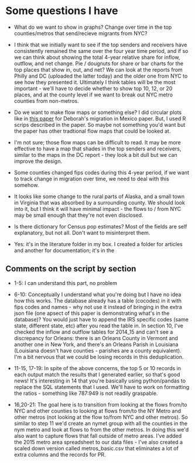 # Some questions I have

* What do we want to show in graphs? Change over time in the top counties/metros that send/recieve migrants from NYC?
- I think that we initially want to see if the top senders and receivers have consistently remained the same over the four year time period, and if so we can think about showing the total 4-year relative share for inflow, outflow, and net change. Pie / dougnuts for share or bar charts for the top places that show in, out, and net? We can look at the reports from Philly and DC (uploaded the latter today) and the older one from NYC to see how they presented it. Ultimately I think tables will be the most important - we'll have to decide whether to show top 10, 12, or 20 places, and at the county level if we want to break out NYC metro counties from non-metros.

* Do we want to make flow maps or something else? 
  I did circular plots like in [this paper](http://www.global-migration.info/VID%20WP%20Visualising%20Migration%20Flow%20Data%20with%20Circular%20Plots.pdf) for Deborah's migration in Mexico paper. 
  But, I used R scrips described in the paper. So maybe not something you'd want but the paper has other tradtional flow
  maps that could be looked at.
- I'm not sure; those flow maps can be difficult to read. It may be more effective to have a map that shades in the top senders and receivers, similar to the maps in the DC report - they look a bit dull but we can improve the design. 

* Some counties changed fips codes during this 4-year period, 
  if we want to track change in migration over time, we need to deal with this somehow.
- It looks like some change to the rural parts of Alaska, and a small town in Virginia that was absorbed by a surrounding county. We should look into it, but I think it will have minimal impact - the flows to / from NYC may be small enough that they're not even disclosed.

* Is there dictionary for Census pop estimates? Most of the fields are self explanatory, but not all. Don't want to      misinterpret them.
- Yes: it's in the literature folder in my box. I created a folder for articles and another for documentation; it's in the
 
## Comments on the script by section

* 1-5: I can understand this part, no problem

* 6-10: Conceptually I understand what you're doing but I have no idea how this works. The database already has a table (cocodes) in it with fips codes and names - why not use it instead of bringing in the extra json file (one apsect of this paper is demonstrating what's in the database)? You would just have to append the IRS specific codes (same state, different state, etc) after you read the table in. In section 10, I've checked the inflow and outflow tables for 2014_15 and can't see a discrepancy for Orleans: there is an Orleans County in Vermont and another one in New York, and there's an Orleans Parish in Louisiana (Louisiana doesn't have counties - parishes are a county equivalent). I'm a bit nervous that we could be losing records in this deduplication. 

* 11-15, 17-19: In spite of the above concerns, the top 5 or 10 records in each output match the results that I generated earlier, so that's good news! It's interesting in 14 that you're basically using python/pandas to replace the SQL statements that I used. We'll have to work on formatting the ratios - something like 787:949 is not readily graspable. 

* 16,20-21: The goal here is to transition from looking at the flows from/to NYC and other counties to looking at flows from/to the NY Metro and other metros (not looking at the flow to/from NYC and other metros). So similar to step 11 we'd create an nymet group with all the counties in the nym metro and look at flows to from the other metros. In doing this we'd also want to capture flows that fall outside of metro areas. I've added the 2015 metro area spreadsheet to our data files - I've also created a scaled down version called metros_basic.csv that eliminates a lot of extra columns and the records for PR.
